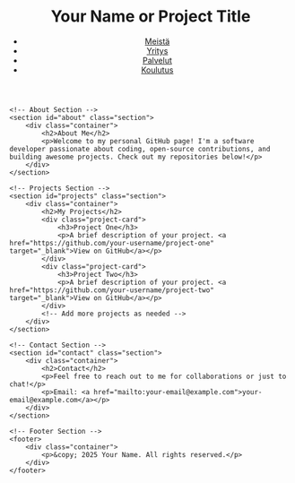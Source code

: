 <!DOCTYPE html>
<html lang="en">
<head>
    <meta charset="UTF-8">
    <meta name="viewport" content="width=device-width, initial-scale=1.0">
    <title>Your GitHub Page</title>
    <link rel="stylesheet" href="style.css">
</head>
<body>
    <!-- Header Section -->
    <header>
        <div class="container">
            <h1>Your Name or Project Title</h1>
            <nav>
                <ul>
                    <li><a href="#about">Meistä</a></li>
                    <li><a href="#projects">Yritys</a></li>
                    <li><a href="#contact">Palvelut</a></li>
                    <li><a href="#contact">Koulutus</a></li>
                </ul>
            </nav>
        </div>
    </header>

    <!-- About Section -->
    <section id="about" class="section">
        <div class="container">
            <h2>About Me</h2>
            <p>Welcome to my personal GitHub page! I'm a software developer passionate about coding, open-source contributions, and building awesome projects. Check out my repositories below!</p>
        </div>
    </section>

    <!-- Projects Section -->
    <section id="projects" class="section">
        <div class="container">
            <h2>My Projects</h2>
            <div class="project-card">
                <h3>Project One</h3>
                <p>A brief description of your project. <a href="https://github.com/your-username/project-one" target="_blank">View on GitHub</a></p>
            </div>
            <div class="project-card">
                <h3>Project Two</h3>
                <p>A brief description of your project. <a href="https://github.com/your-username/project-two" target="_blank">View on GitHub</a></p>
            </div>
            <!-- Add more projects as needed -->
        </div>
    </section>

    <!-- Contact Section -->
    <section id="contact" class="section">
        <div class="container">
            <h2>Contact</h2>
            <p>Feel free to reach out to me for collaborations or just to chat!</p>
            <p>Email: <a href="mailto:your-email@example.com">your-email@example.com</a></p>
        </div>
    </section>

    <!-- Footer Section -->
    <footer>
        <div class="container">
            <p>&copy; 2025 Your Name. All rights reserved.</p>
        </div>
    </footer>
</body>
</html>
